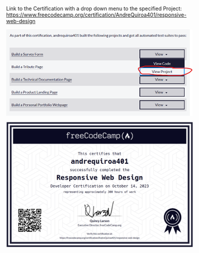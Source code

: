 Link to the Certification with a drop down menu to the specified Project: https://www.freecodecamp.org/certification/AndreQuiroa401/responsive-web-design 



![img](https://raw.githubusercontent.com/Tranqpenguin/Portfolio/working/HTML-CSS%20Work/Landing%20Page/Screenshot%202023-11-07%20134217.png)

![img](https://raw.githubusercontent.com/Tranqpenguin/Portfolio/working/HTML-CSS%20Work/Landing%20Page/Screenshot%202023-11-07%20144051.png)
